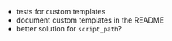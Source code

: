  * tests for custom templates
 * document custom templates in the README
 * better solution for `script_path`?
